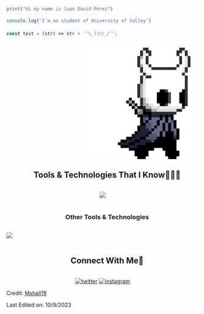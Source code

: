 ```python
print("Hi my name is Juan David Perez")
```
```javascript
console.log('I´m an student of University of Valley')

const test = (str) => str + '¯\_(ツ)_/¯';
```
<img align="right" width="300" alt="GIF" src="https://raw.githubusercontent.com/TanZng/TanZng/master/assets/hollor_knight3.gif" />

<!--Tecnologias-->
<div id="user-content-toc">
  <ul align="center">
    <summary><h2 style="display: inline-block">Tools & Technologies That I Know👨🏻‍💻</h2></summary>
  </ul>
</div>

<p align="center">
  <a href="https://skillicons.dev">
    <img src="https://skillicons.dev/icons?i=java,ps,py,js,vscode,postgres,wordpress,idea,figma&perline=14" />
  </a>
</p>

<div id="user-content-toc">
  <ul align="center">
    <summary><h3 style="display: inline-block">Other Tools & Technologies</h3></summary>
  </ul>
</div>

<div id="user-content-toc">
    <img src="https://img.shields.io/badge/blockbench-1E93D9.svg?&style=for-the-badge&logo=blockbench" />
</div>


<div id="user-content-toc">
  <ul align="center">
    <summary><h2 style="display: inline-block">Connect With Me🤝</h2></summary>
  </ul>
</div>

<!--Contacto-->
<p align="center">
<a href="https://skillicons.dev">
<a href="https://twitter.com/Marahall_" target="blank"><img align="center" src="https://skillicons.dev/icons?i=twitter" alt="twitter" height="50" width="50" /></a> 
<a href="https://www.instagram.com/judape.z_11/" target="blank"><img align="center" src="https://skillicons.dev/icons?i=instagram" alt="instagram" height="50" width="50" /></a>
</p>



Credit: [Mshall19](https://github.com/Mshall19)

Last Edited on: 10/9/2023
